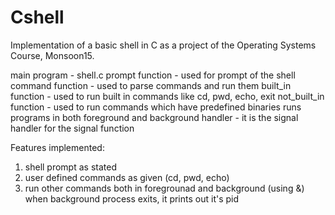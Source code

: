 # Cshell
Implementation of a basic shell in C as a project of the Operating Systems Course, Monsoon15.

main program - shell.c
prompt function - used for prompt of the shell
command function - used to parse commands and run them
built_in function - used to run built in commands like cd, pwd, echo, exit
not_built_in function - used to run commands which have predefined binaries runs programs in both foreground and background
handler - it is the signal handler for the signal function

Features implemented:

1) shell prompt as stated
2) user defined commands as given (cd, pwd, echo)
3) run other commands both in foregrounad and background (using &)
<bonus> when background process exits, it prints out it's pid 
